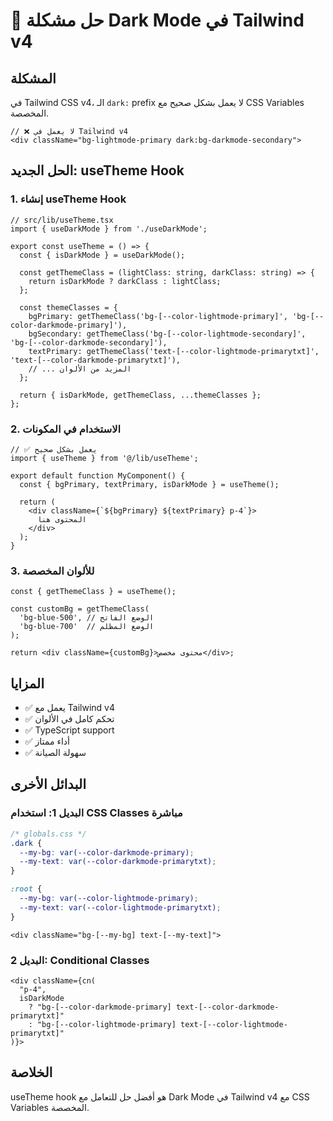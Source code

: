 # 🌙 حل مشكلة Dark Mode في Tailwind v4

## المشكلة
في Tailwind CSS v4، الـ `dark:` prefix لا يعمل بشكل صحيح مع CSS Variables المخصصة.

```tsx
// ❌ لا يعمل في Tailwind v4
<div className="bg-lightmode-primary dark:bg-darkmode-secondary">
```

## الحل الجديد: useTheme Hook

### 1. إنشاء useTheme Hook
```tsx
// src/lib/useTheme.tsx
import { useDarkMode } from './useDarkMode';

export const useTheme = () => {
  const { isDarkMode } = useDarkMode();

  const getThemeClass = (lightClass: string, darkClass: string) => {
    return isDarkMode ? darkClass : lightClass;
  };

  const themeClasses = {
    bgPrimary: getThemeClass('bg-[--color-lightmode-primary]', 'bg-[--color-darkmode-primary]'),
    bgSecondary: getThemeClass('bg-[--color-lightmode-secondary]', 'bg-[--color-darkmode-secondary]'),
    textPrimary: getThemeClass('text-[--color-lightmode-primarytxt]', 'text-[--color-darkmode-primarytxt]'),
    // ... المزيد من الألوان
  };

  return { isDarkMode, getThemeClass, ...themeClasses };
};
```

### 2. الاستخدام في المكونات
```tsx
// ✅ يعمل بشكل صحيح
import { useTheme } from '@/lib/useTheme';

export default function MyComponent() {
  const { bgPrimary, textPrimary, isDarkMode } = useTheme();

  return (
    <div className={`${bgPrimary} ${textPrimary} p-4`}>
      المحتوى هنا
    </div>
  );
}
```

### 3. للألوان المخصصة
```tsx
const { getThemeClass } = useTheme();

const customBg = getThemeClass(
  'bg-blue-500', // الوضع الفاتح
  'bg-blue-700'  // الوضع المظلم
);

return <div className={customBg}>محتوى مخصص</div>;
```

## المزايا
- ✅ يعمل مع Tailwind v4
- ✅ تحكم كامل في الألوان
- ✅ TypeScript support
- ✅ أداء ممتاز
- ✅ سهولة الصيانة

## البدائل الأخرى

### البديل 1: استخدام CSS Classes مباشرة
```css
/* globals.css */
.dark {
  --my-bg: var(--color-darkmode-primary);
  --my-text: var(--color-darkmode-primarytxt);
}

:root {
  --my-bg: var(--color-lightmode-primary);
  --my-text: var(--color-lightmode-primarytxt);
}
```

```tsx
<div className="bg-[--my-bg] text-[--my-text]">
```

### البديل 2: Conditional Classes
```tsx
<div className={cn(
  "p-4",
  isDarkMode 
    ? "bg-[--color-darkmode-primary] text-[--color-darkmode-primarytxt]"
    : "bg-[--color-lightmode-primary] text-[--color-lightmode-primarytxt]"
)}>
```

## الخلاصة
useTheme hook هو أفضل حل للتعامل مع Dark Mode في Tailwind v4 مع CSS Variables المخصصة.